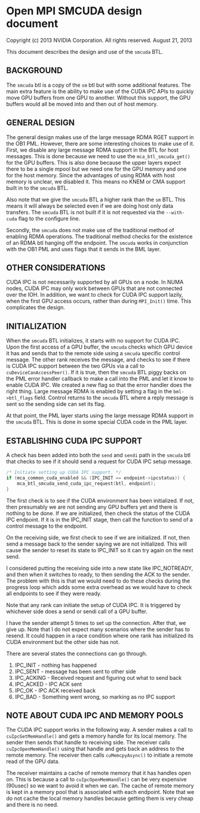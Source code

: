 # Open MPI SMCUDA design document

Copyright (c) 2013      NVIDIA Corporation.  All rights reserved.
August 21, 2013

This document describes the design and use of the `smcuda` BTL.

## BACKGROUND

The `smcuda` btl is a copy of the `sm` btl but with some additional
features.  The main extra feature is the ability to make use of the
CUDA IPC APIs to quickly move GPU buffers from one GPU to another.
Without this support, the GPU buffers would all be moved into and then
out of host memory.

## GENERAL DESIGN

The general design makes use of the large message RDMA RGET support in
the OB1 PML.  However, there are some interesting choices to make use
of it.  First, we disable any large message RDMA support in the BTL
for host messages.  This is done because we need to use the
`mca_btl_smcuda_get()` for the GPU buffers.  This is also done because
the upper layers expect there to be a single mpool but we need one for
the GPU memory and one for the host memory.  Since the advantages of
using RDMA with host memory is unclear, we disabled it.  This means no
KNEM or CMA support built in to the `smcuda` BTL.

Also note that we give the `smcuda` BTL a higher rank than the `sm`
BTL.  This means it will always be selected even if we are doing host
only data transfers.  The `smcuda` BTL is not built if it is not
requested via the `--with-cuda` flag to the configure line.

Secondly, the `smcuda` does not make use of the traditional method of
enabling RDMA operations.  The traditional method checks for the existence
of an RDMA btl hanging off the endpoint.  The `smcuda` works in conjunction
with the OB1 PML and uses flags that it sends in the BML layer.

## OTHER CONSIDERATIONS

CUDA IPC is not necessarily supported by all GPUs on a node.  In NUMA
nodes, CUDA IPC may only work between GPUs that are not connected
over the IOH.  In addition, we want to check for CUDA IPC support lazily,
when the first GPU access occurs, rather than during `MPI_Init()` time.
This complicates the design.

## INITIALIZATION

When the `smcuda` BTL initializes, it starts with no support for CUDA IPC.
Upon the first access of a GPU buffer, the `smcuda` checks which GPU device
it has and sends that to the remote side using a `smcuda` specific control
message.  The other rank receives the message, and checks to see if there
is CUDA IPC support between the two GPUs via a call to
`cuDeviceCanAccessPeer()`.  If it is true, then the `smcuda` BTL piggy backs on
the PML error handler callback to make a call into the PML and let it know
to enable CUDA IPC. We created a new flag so that the error handler does
the right thing.  Large message RDMA is enabled by setting a flag in the
`bml->btl_flags` field.  Control returns to the `smcuda` BTL where a reply
message is sent so the sending side can set its flag.

At that point, the PML layer starts using the large message RDMA
support in the `smcuda` BTL.  This is done in some special CUDA code
in the PML layer.

## ESTABLISHING CUDA IPC SUPPORT

A check has been added into both the `send` and `sendi` path in the
`smcuda` btl that checks to see if it should send a request for CUDA
IPC setup message.

```c
/* Initiate setting up CUDA IPC support. */
if (mca_common_cuda_enabled && (IPC_INIT == endpoint->ipcstatus)) {
    mca_btl_smcuda_send_cuda_ipc_request(btl, endpoint);
}
```

The first check is to see if the CUDA environment has been
initialized.  If not, then presumably we are not sending any GPU
buffers yet and there is nothing to be done.  If we are initialized,
then check the status of the CUDA IPC endpoint.  If it is in the
IPC_INIT stage, then call the function to send of a control message to
the endpoint.

On the receiving side, we first check to see if we are initialized.
If not, then send a message back to the sender saying we are not
initialized.  This will cause the sender to reset its state to
IPC_INIT so it can try again on the next send.

I considered putting the receiving side into a new state like
IPC_NOTREADY, and then when it switches to ready, to then sending the
ACK to the sender.  The problem with this is that we would need to do
these checks during the progress loop which adds some extra overhead
as we would have to check all endpoints to see if they were ready.

Note that any rank can initiate the setup of CUDA IPC.  It is
triggered by whichever side does a send or sendi call of a GPU buffer.

I have the sender attempt 5 times to set up the connection.  After
that, we give up.  Note that I do not expect many scenarios where the
sender has to resend.  It could happen in a race condition where one
rank has initialized its CUDA environment but the other side has not.

There are several states the connections can go through.

1. IPC_INIT   - nothing has happened
1. IPC_SENT   - message has been sent to other side
1. IPC_ACKING - Received request and figuring out what to send back
1. IPC_ACKED  - IPC ACK sent
1. IPC_OK     - IPC ACK received back
1. IPC_BAD    - Something went wrong, so marking as no IPC support

## NOTE ABOUT CUDA IPC AND MEMORY POOLS

The CUDA IPC support works in the following way.  A sender makes a
call to `cuIpcGetMemHandle()` and gets a memory handle for its local
memory.  The sender then sends that handle to receiving side.  The
receiver calls `cuIpcOpenMemHandle()` using that handle and gets back
an address to the remote memory.  The receiver then calls
`cuMemcpyAsync()` to initiate a remote read of the GPU data.

The receiver maintains a cache of remote memory that it has handles
open on.  This is because a call to `cuIpcOpenMemHandle()` can be very
expensive (90usec) so we want to avoid it when we can.  The cache of
remote memory is kept in a memory pool that is associated with each
endpoint.  Note that we do not cache the local memory handles because
getting them is very cheap and there is no need.
